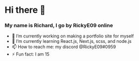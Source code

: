 # Hi there 👋
### My name is Richard, I go by RickyE09 online
- 🔭 I’m currently working on making a portfolio site for myself
- 🌱 I’m currently learning React.js, Next.js, scss, and node.js
- 📫 How to reach me: my discord @RickyE09#0959 
- ⚡ Fun fact: I am 15
